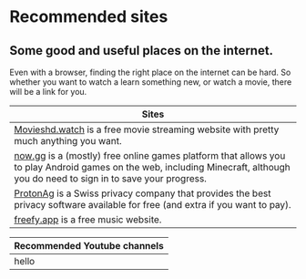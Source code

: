 # Recommended sites
## Some good and useful places on the internet.

Even with a browser, finding the right place on the internet can be hard. So whether you want to watch a learn something new, or watch a movie, there will be a link for you.

| Sites |
|----|
| [Movieshd.watch](https://movieshd.watch/) is a free movie streaming website with pretty much anything you want. |
| [now.gg](https://now.gg/) is a (mostly) free online games platform that allows you to play Android games on the web, including Minecraft, although you do need to sign in to save your progress. |
| [ProtonAg](https://proton.me/) is a Swiss privacy company that provides the best privacy software available for free (and extra if you want to pay). |
| [freefy.app](https://freefy.app/) is a free music website.

| Recommended Youtube channels |
|-|
| hello |
